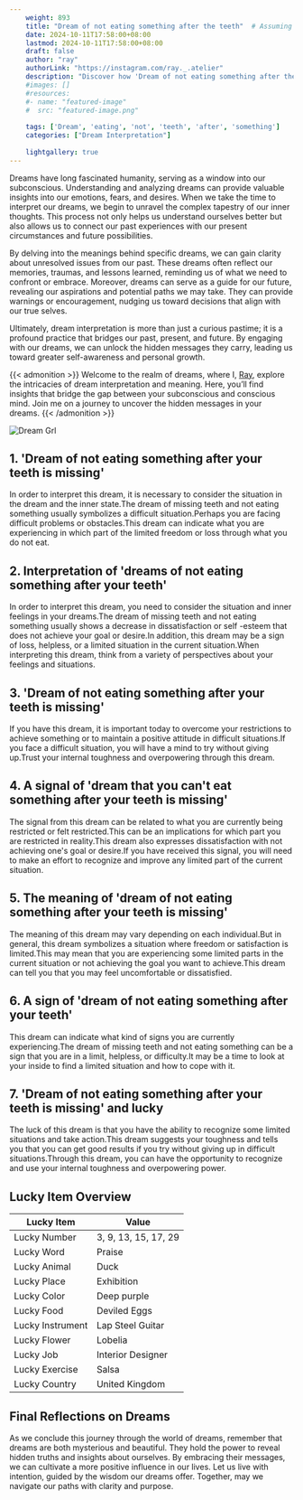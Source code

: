 ```yaml
---
    weight: 893
    title: "Dream of not eating something after the teeth"  # Assuming 'title' column exists
    date: 2024-10-11T17:58:00+08:00
    lastmod: 2024-10-11T17:58:00+08:00
    draft: false
    author: "ray"
    authorLink: "https://instagram.com/ray._.atelier"
    description: "Discover how 'Dream of not eating something after the teeth' can interpret your future and uncover its significant meanings in your life."
    #images: []
    #resources:
    #- name: "featured-image"
    #  src: "featured-image.png"
    
    tags: ['Dream', 'eating', 'not', 'teeth', 'after', 'something']
    categories: ["Dream Interpretation"]
    
    lightgallery: true
---
```

    
Dreams have long fascinated humanity, serving as a window into our subconscious. Understanding and analyzing dreams can provide valuable insights into our emotions, fears, and desires. When we take the time to interpret our dreams, we begin to unravel the complex tapestry of our inner thoughts. This process not only helps us understand ourselves better but also allows us to connect our past experiences with our present circumstances and future possibilities.

By delving into the meanings behind specific dreams, we can gain clarity about unresolved issues from our past. These dreams often reflect our memories, traumas, and lessons learned, reminding us of what we need to confront or embrace. Moreover, dreams can serve as a guide for our future, revealing our aspirations and potential paths we may take. They can provide warnings or encouragement, nudging us toward decisions that align with our true selves.

Ultimately, dream interpretation is more than just a curious pastime; it is a profound practice that bridges our past, present, and future. By engaging with our dreams, we can unlock the hidden messages they carry, leading us toward greater self-awareness and personal growth.

{{< admonition >}}
Welcome to the realm of dreams, where I, [Ray](https://instagram.com/ray._.atelier), explore the intricacies of dream interpretation and meaning. Here, you’ll find insights that bridge the gap between your subconscious and conscious mind. Join me on a journey to uncover the hidden messages in your dreams.
{{< /admonition >}}

![Dream Grl](https://cdn.pixabay.com/photo/2017/11/02/03/35/gothic-2910057_1280.jpg "Dream Grl")

## 1. 'Dream of not eating something after your teeth is missing'
In order to interpret this dream, it is necessary to consider the situation in the dream and the inner state.The dream of missing teeth and not eating something usually symbolizes a difficult situation.Perhaps you are facing difficult problems or obstacles.This dream can indicate what you are experiencing in which part of the limited freedom or loss through what you do not eat.

## 2. Interpretation of 'dreams of not eating something after your teeth'
In order to interpret this dream, you need to consider the situation and inner feelings in your dreams.The dream of missing teeth and not eating something usually shows a decrease in dissatisfaction or self -esteem that does not achieve your goal or desire.In addition, this dream may be a sign of loss, helpless, or a limited situation in the current situation.When interpreting this dream, think from a variety of perspectives about your feelings and situations.

## 3. 'Dream of not eating something after your teeth is missing'
If you have this dream, it is important today to overcome your restrictions to achieve something or to maintain a positive attitude in difficult situations.If you face a difficult situation, you will have a mind to try without giving up.Trust your internal toughness and overpowering through this dream.

## 4. A signal of 'dream that you can't eat something after your teeth is missing'
The signal from this dream can be related to what you are currently being restricted or felt restricted.This can be an implications for which part you are restricted in reality.This dream also expresses dissatisfaction with not achieving one's goal or desire.If you have received this signal, you will need to make an effort to recognize and improve any limited part of the current situation.

## 5. The meaning of 'dream of not eating something after your teeth is missing'
The meaning of this dream may vary depending on each individual.But in general, this dream symbolizes a situation where freedom or satisfaction is limited.This may mean that you are experiencing some limited parts in the current situation or not achieving the goal you want to achieve.This dream can tell you that you may feel uncomfortable or dissatisfied.

## 6. A sign of 'dream of not eating something after your teeth'
This dream can indicate what kind of signs you are currently experiencing.The dream of missing teeth and not eating something can be a sign that you are in a limit, helpless, or difficulty.It may be a time to look at your inside to find a limited situation and how to cope with it.

## 7. 'Dream of not eating something after your teeth is missing' and lucky
The luck of this dream is that you have the ability to recognize some limited situations and take action.This dream suggests your toughness and tells you that you can get good results if you try without giving up in difficult situations.Through this dream, you can have the opportunity to recognize and use your internal toughness and overpowering power.

## Lucky Item Overview
| Lucky Item          | Value              |
|---------------|--------------------|
| Lucky Number        | 3, 9, 13, 15, 17, 29  |
| Lucky Word          | Praise |
| Lucky Animal        | Duck |
| Lucky Place         | Exhibition     |
| Lucky Color         | Deep purple     |
| Lucky Food          | Deviled Eggs      |
| Lucky Instrument    | Lap Steel Guitar |
| Lucky Flower        | Lobelia    |
| Lucky Job           | Interior Designer       |
| Lucky Exercise      | Salsa  |
| Lucky Country       | United Kingdom    |


##  Final Reflections on Dreams

As we conclude this journey through the world of dreams, remember that dreams are both mysterious and beautiful. They hold the power to reveal hidden truths and insights about ourselves. By embracing their messages, we can cultivate a more positive influence in our lives. Let us live with intention, guided by the wisdom our dreams offer. Together, may we navigate our paths with clarity and purpose.
